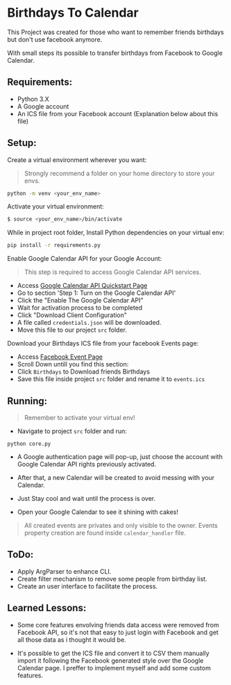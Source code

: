 # Birthdays To Calendar

This Project was created for those who want to remember friends birthdays but don't use facebook anymore.

With small steps its possible to transfer birthdays from Facebook to Google Calendar.

## Requirements:
- Python 3.X
- A Google account
- An ICS file from your Facebook account (Explanation below about this file)

## Setup:
Create a virtual environment wherever you want:
> Strongly recommend a folder on your home directory to store your envs.
```bash
python -m venv <your_env_name>
```

Activate your virtual environment:
```bash
$ source <your_env_name>/bin/activate
```

While in project root folder, Install Python dependencies on your virtual env:
```bash
pip install -r requirements.py
```

Enable Google Calendar API for your Google Account:
> This step is required to access Google Calendar API services.
- Access [Google Calendar API Quickstart Page](https://developers.google.com/calendar/quickstart/python)
- Go to section 'Step 1: Turn on the Google Calendar API'
- Click the "Enable The Google Calendar API"
- Wait for activation process to be completed
- Click "Download Client Configuration" 
- A file called `credentials.json` will be downloaded.
- Move this file to our project `src` folder.

Download your Birthdays ICS file from your facebook Events page:
- Access [Facebook Event Page](https://www.facebook.com/events/)
- Scroll Down untill you find this section:
- Click `Birthdays` to Download friends Birthdays
- Save this file inside project `src` folder and rename it to `events.ics`

## Running:
> Remember to activate your virtual env!

- Navigate to project `src` folder and run:
```
python core.py
```

- A Google authentication page will pop-up, just choose the account with Google Calendar API rights previously activated.

- After that, a new Calendar will be created to avoid messing with your Calendar.

- Just Stay cool and wait until the process is over.

- Open your Google Calendar to see it shining with cakes!

> All created events are privates and only visible to the owner. Events property creation are found inside `calendar_handler` file.

## ToDo:
- Apply ArgParser to enhance CLI.
- Create filter mechanism to remove some people from birthday list.
- Create an user interface to facilitate the process.

## Learned Lessons:
- Some core features envolving friends data access were removed from Facebook API, so it's not that easy to just login with Facebook and get all those data as i thought it would be.

- It's possible to get the ICS file and convert it to CSV them manually import it following the Facebook generated style over the Google Calendar page. I preffer to implement myself and add some custom features.
